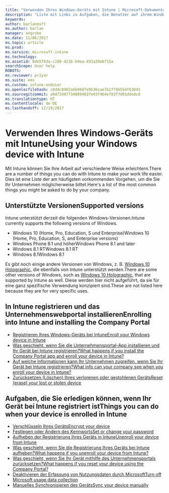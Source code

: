 ```yaml
---
title: "Verwenden Ihres Windows-Geräts mit Intune | Microsoft-Dokumentation"
description: "Liste mit Links zu Aufgaben, die Benutzer auf ihrem Windows-Gerät ausführen können, wenn das Gerät bei Intune registriert ist."
keywords: 
author: barlanmsft
ms.author: barlan
manager: angrobe
ms.date: 11/06/2017
ms.topic: article
ms.prod: 
ms.service: microsoft-intune
ms.technology: 
ms.assetid: 0de5f03a-c288-423b-b9ea-493a39eb715a
searchScope: User help
ROBOTS: 
ms.reviewer: priyar
ms.suite: ems
ms.custom: intune-enduser
ms.openlocfilehash: c8ddc8902a6b9687e9b36cae7b1ff9b554f63841
ms.sourcegitcommit: a9d734877340894637e03f4b4ef83f7d01ddedc8
ms.translationtype: HT
ms.contentlocale: de-DE
ms.lasthandoff: 12/19/2017
---
```

# <a name="using-your-windows-device-with-intune"></a><span data-ttu-id="fedab-103">Verwenden Ihres Windows-Geräts mit Intune</span><span class="sxs-lookup"><span data-stu-id="fedab-103">Using your Windows device with Intune</span></span>

<span data-ttu-id="fedab-104">Mit Intune können Sie Ihre Arbeit auf verschiedene Weise erleichtern.</span><span class="sxs-lookup"><span data-stu-id="fedab-104">There are a number of things you can do with Intune to make your work life easier.</span></span> <span data-ttu-id="fedab-105">Dies ist eine Liste der am häufigsten vorkommenden Vorgehen, um die Sie Ihr Unternehmen möglicherweise bittet.</span><span class="sxs-lookup"><span data-stu-id="fedab-105">Here's a list of the most common things you might be asked to do by your company.</span></span>

## <a name="supported-versions"></a><span data-ttu-id="fedab-106">Unterstützte Versionen</span><span class="sxs-lookup"><span data-stu-id="fedab-106">Supported versions</span></span>

<span data-ttu-id="fedab-107">Intune unterstützt derzeit die folgenden Windows-Versionen.</span><span class="sxs-lookup"><span data-stu-id="fedab-107">Intune currently supports the following versions of Windows.</span></span>

* <span data-ttu-id="fedab-108">Windows 10 (Home, Pro, Education, S und Enterprise)</span><span class="sxs-lookup"><span data-stu-id="fedab-108">Windows 10 (Home, Pro, Education, S, and Enterprise versions)</span></span>
* <span data-ttu-id="fedab-109">Windows Phone 8.1 und höher</span><span class="sxs-lookup"><span data-stu-id="fedab-109">Windows Phone 8.1 and later</span></span>
* <span data-ttu-id="fedab-110">Windows 8.1 RT</span><span class="sxs-lookup"><span data-stu-id="fedab-110">Windows 8.1 RT</span></span>
* <span data-ttu-id="fedab-111">Windows 8.1</span><span class="sxs-lookup"><span data-stu-id="fedab-111">Windows 8.1</span></span>

<span data-ttu-id="fedab-112">Es gibt noch einige andere Versionen von Windows, z. B. [Windows 10 Holographic](https://www.microsoft.com/hololens), die ebenfalls von Intune unterstützt werden.</span><span class="sxs-lookup"><span data-stu-id="fedab-112">There are some other versions of Windows, such as [Windows 10 Holographic](https://www.microsoft.com/hololens), that are supported by Intune as well.</span></span> <span data-ttu-id="fedab-113">Diese werden hier nicht aufgeführt, da sie für eine ganz spezifische Verwendung konzipiert sind.</span><span class="sxs-lookup"><span data-stu-id="fedab-113">These are not listed here because they are for very specific uses.</span></span>

## <a name="enrolling-into-intune-and-installing-the-company-portal"></a><span data-ttu-id="fedab-114">In Intune registrieren und das Unternehmenswebportal installieren</span><span class="sxs-lookup"><span data-stu-id="fedab-114">Enrolling into Intune and installing the Company Portal</span></span>

- [<span data-ttu-id="fedab-115">Registrieren Ihres Windows-Geräts bei Intune</span><span class="sxs-lookup"><span data-stu-id="fedab-115">Enroll your Windows device in Intune</span></span>](enroll-your-device-in-intune-windows.md)
- [<span data-ttu-id="fedab-116">Was geschieht, wenn Sie die Unternehmensportal-App installieren und Ihr Gerät bei Intune registrieren?</span><span class="sxs-lookup"><span data-stu-id="fedab-116">What happens if you install the Company Portal app and enroll your device in Intune?</span></span>](what-happens-if-you-install-the-company-portal-app-and-enroll-your-device-in-intune-windows.md)
- [<span data-ttu-id="fedab-117">Auf welche Informationen kann Ihr Unternehmen zugreifen, wenn Sie Ihr Gerät bei Intune registrieren?</span><span class="sxs-lookup"><span data-stu-id="fedab-117">What info can your company see when you enroll your device in Intune?</span></span>](what-info-can-your-company-see-when-you-enroll-your-device-in-intune.md)
- [<span data-ttu-id="fedab-118">Zurücksetzen (Löschen) Ihres verlorenen oder gestohlenen Geräts</span><span class="sxs-lookup"><span data-stu-id="fedab-118">Reset (erase) your lost or stolen device</span></span>](reset-erase-your-device-cpwebsite.md)

## <a name="things-you-can-do-when-your-device-is-enrolled-in-intune"></a><span data-ttu-id="fedab-119">Aufgaben, die Sie erledigen können, wenn Ihr Gerät bei Intune registriert ist</span><span class="sxs-lookup"><span data-stu-id="fedab-119">Things you can do when your device is enrolled in Intune</span></span>

- [<span data-ttu-id="fedab-120">Verschlüsseln Ihres Geräts</span><span class="sxs-lookup"><span data-stu-id="fedab-120">Encrypt your device</span></span>](encrypt-your-device-windows.md)
- [<span data-ttu-id="fedab-121">Festlegen oder Ändern des Kennworts</span><span class="sxs-lookup"><span data-stu-id="fedab-121">Set or change your password</span></span>](set-or-change-your-password-windows.md)
- [<span data-ttu-id="fedab-122">Aufheben der Registrierung Ihres Geräts in Intune</span><span class="sxs-lookup"><span data-stu-id="fedab-122">Unenroll your device from Intune</span></span>](unenroll-your-device-from-intune-windows.md)
- [<span data-ttu-id="fedab-123">Was geschieht, wenn Sie die Registrierung Ihres Geräts bei Intune aufheben?</span><span class="sxs-lookup"><span data-stu-id="fedab-123">What happens if you unenroll your device from Intune?</span></span>](what-happens-if-you-unenroll-your-device-from-intune-windows.md)
- [<span data-ttu-id="fedab-124">Was geschieht, wenn Sie Ihr Gerät mithilfe des Unternehmensportals zurücksetzen?</span><span class="sxs-lookup"><span data-stu-id="fedab-124">What happens if you reset your device using the Company Portal?</span></span>](what-happens-if-you-reset-your-device-using-the-company-portal-windows.md)
- [<span data-ttu-id="fedab-125">Deaktivieren der Erfassung von Nutzungsdaten durch Microsoft</span><span class="sxs-lookup"><span data-stu-id="fedab-125">Turn off Microsoft usage data collection</span></span>](turn-off-microsoft-usage-data-collection-windows.md)
- [<span data-ttu-id="fedab-126">Manuelles Synchronisieren des Geräts</span><span class="sxs-lookup"><span data-stu-id="fedab-126">Sync your device manually</span></span>](sync-your-device-manually-windows.md)
